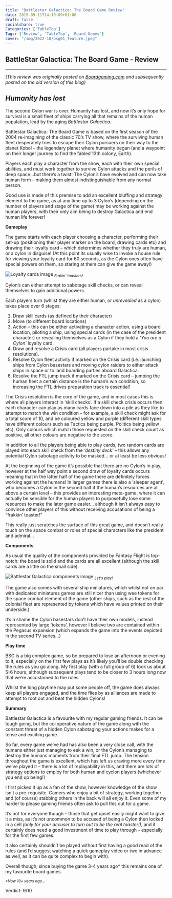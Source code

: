 ```yaml
---
title: "Battlestar Galactica: The Board Game Review"
date: 2015-09-11T14:10:09+01:00
draft: false
socialshare: true
Categories: ['TableTop']
Tags: ['Review', 'TableTop', 'Board Games']
cover: "/img/2022-10/bsg01_feature.jpeg"
---
```


## BattleStar Galactica: The Board Game - Review
---
_(This review was originally posted on [Boardgaming.com](https://boardgaming.com/) and subsequently posted on the old version of this blog)_

*Humanity has lost*
----------
The second Cylon war is over. Humanity has lost, and now it’s only hope for survival is a small fleet of ships carrying all that remains of the human population, lead by the aging *Battlestar Galactica.*

Battlestar Galactica: The Board Game is based on the first season of the 2004 re-imagining of the classic 70’s TV show, where the surviving human fleet desperately tries to escape their Cylon pursuers on their way to the planet Kobol – the legendary planet where humanity began (and a waypoint on their longer journey to find the fabled 13th colony, Earth).

Players each play a character from the show, each with their own special abilities, and must work together to survive Cylon attacks and the perils of deep space…but there’s a twist! The Cylon’s have evolved and can now take human form – making them almost indistinguishable from any normal person.

Good use is made of this premise to add an excellent bluffing and strategy element to the game, as at any time up to 3 Cylon’s (depending on the number of players and stage of the game) may be working against the human players, with their only aim being to destroy Galactica and end human life forever!

**Gameplay**

The game starts with each player choosing a character, performing their set-up (positioning their player marker on the board, drawing cards etc) and drawing their loyalty card – which determines whether they truly are human, or a cylon in disguise! (At this point its usually wise to invoke a house rule for viewing your loyalty card for 60 seconds, as the Cylon ones often have special powers on them, so staring at them can give the game away!)

![Loyalty cards image](/img/2022-10/determining-cylon.jpeg "You never can be sure...")
<sub> _Frakin' toasters!_ </sub>

Cylon’s can either attempt to sabotage skill checks, or can reveal themselves to gain additional powers.

Each players turn (whilst they are either human, or *unrevealed* as a cylon) takes place over 6 stages:

1. 	Draw skill cards (as defined by their character)
2. 	Move (to different board locations)
3.	Action – this can be either activating a character action, using a board location, piloting a ship, using special cards (in the case of the president character) or revealing themselves as a Cylon if they hold a *‘You are a Cylon’* loyalty card.
4.	Draw and resolve a Crisis card (all players partake in most crisis resolutions).
5.	Resolve Cylon fleet activity if marked on the Crisis card (i.e. launching ships from Cylon basestars and moving cylon raiders to either attack ships in space or to land boarding parties aboard Galactica.
6.	Resolve the FTL jump track if marked on the Crisis card – jumping the human fleet a certain distance is the human’s win condition, so increasing the FTL drives preparation track is essential!

The Crisis resolution is the core of the game, and in most cases this is where all players interact in ‘skill checks’. If a skill check crisis occurs then each character can play as many cards face down into a pile as they like to attempt to match the win condition – for example, a skill check might ask for a total score of 10, and be coloured yellow and purple (different skill types have different colours such as Tactics being purple, Politics being yellow etc). Only colours which match those requested on the skill check count as positive, all other colours are negative to the score.

In addition to all the players being able to play cards, two random cards are played into each skill check from the *‘destiny deck’* – this allows any potential Cylon sabotage activity to be masked… or at least be less obvious!

At the beginning of the game it’s possible that there are no Cylon’s in play, however at the half way point a second draw of loyalty cards occurs meaning that in the latter half of the game there are definitely forces working against the humans! In larger games there is also a ‘sleeper agent’, who becomes a Cylon in the second half if the human’s resources are all above a certain level – this provides an interesting meta-game, where it can actually be sensible for the human players to purposefully lose some resources to make the later game easier… although it isn’t always easy to convince other players of this without receiving accusations of being a “frakkin’ toaster!”

This really just scratches the surface of this great game, and doesn’t really touch on the space combat or roles of special characters like the president and admiral…

**Components**

As usual the quality of the components provided by Fantasy Flight is top-notch: the board is solid and the cards are all excellent (although the skill cards are a little on the small side).

![Battlestar Galactica components image](/img/2022-10/bsg-game-layout.png "Lots of quality cardboard!")
<sub> _Let's play!_ </sub>

The game also comes with several ship miniatures, which whilst not on par with dedicated miniatures games are still nicer than using wee tokens for the space combat element of the game (other ships, such as the rest of the colonial fleet are represented by tokens which have values printed on their underside.)

It’s a shame the Cylon basestars don’t have their own models, instead represented by large ‘tokens’, however I believe two are contained within the Pegasus expansion (which expands the game into the events depicted in the second TV series…)

**Play time**

BSG is a big complex game, so be prepared to lose an afternoon or evening to it, especially on the first few plays as it’s likely you’ll be double checking the rules as you go along. My first play (with a full group of 6) took us about 5-6 hours, although subsequent plays tend to be closer to 3 hours long now that we’re accustomed to the rules.

Whilst the long playtime may put some people off, the game does always keep all players engaged, and the time flies by as alliances are made to attempt to root out and beat the hidden Cylons!

**Summary**

Battlestar Galactica is a favourite with my regular gaming friends. It can be tough going, but the co-operative nature of the game along with the constant threat of a hidden Cylon sabotaging your actions makes for a tense and exciting game.

So far, every game we’ve had has also been a very close call, with the humans either just managing to eek a win, or the Cylon’s managing to destroy the humans moments from their final FTL jump. The tension throughout the game is excellent, which has left us craving more every time we’ve played it – there is a lot of replayability in this, and there are lots of strategy options to employ for both human and cyclon players (whichever you end up being!)

I first picked it up as a fan of the show, however knowledge of the show isn’t a pre-requisite. Gamers who enjoy a bit of strategy, working together and (of course) stabbing others in the back will all enjoy it. Even some of my harder to please gaming friends often ask to pull this out for a game.

It’s not for everyone though – those that get upset easily might want to give it a miss, as it’s not uncommon to be accused of being a Cylon then locked in a cell _(only for your accuser to turn out to be the real toaster!)_, and it certainly does need a good investment of time to play through – especially for the first few games.

It also certainly shouldn’t be played without first having a good read of the rules (and I’d suggest watching a quick gameplay video or two in advance as well, as it can be quite complex to begin with).

Overall though, since buying the game 3-4 years ago* this remains one of my favourite board games.

<sub>_*Now 10+ years ago..._</sub>

Verdict: 9/10

